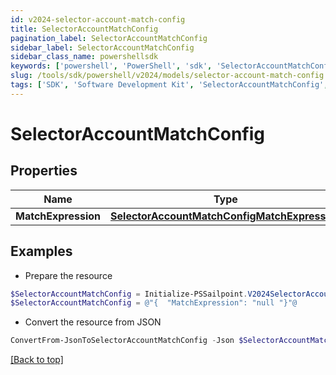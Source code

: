 ```yaml
---
id: v2024-selector-account-match-config
title: SelectorAccountMatchConfig
pagination_label: SelectorAccountMatchConfig
sidebar_label: SelectorAccountMatchConfig
sidebar_class_name: powershellsdk
keywords: ['powershell', 'PowerShell', 'sdk', 'SelectorAccountMatchConfig', 'V2024SelectorAccountMatchConfig'] 
slug: /tools/sdk/powershell/v2024/models/selector-account-match-config
tags: ['SDK', 'Software Development Kit', 'SelectorAccountMatchConfig', 'V2024SelectorAccountMatchConfig']
---
```



# SelectorAccountMatchConfig

## Properties

Name | Type | Description | Notes
------------ | ------------- | ------------- | -------------
**MatchExpression** | [**SelectorAccountMatchConfigMatchExpression**](selector-account-match-config-match-expression) |  | [optional] 

## Examples

- Prepare the resource
```powershell
$SelectorAccountMatchConfig = Initialize-PSSailpoint.V2024SelectorAccountMatchConfig  -MatchExpression null
$SelectorAccountMatchConfig = @"{  "MatchExpression": "null "}"@
```

- Convert the resource from JSON
```powershell
ConvertFrom-JsonToSelectorAccountMatchConfig -Json $SelectorAccountMatchConfig
```


[[Back to top]](#) 

